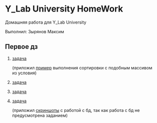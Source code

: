# Y_Lab University HomeWork

Домашняя работа для Y_Lab University

Выполнил: Зырянов Максим

## Первое дз

1. [задача](https://github.com/MaksimKuwsz/1c-bitrix-homework/tree/main/HW_1/Task_1/Solution.php)

   (приложил [пример](https://github.com/MaksimKuwsz/1c-bitrix-homework/tree/main/HW_1/Task_1/Example.php) выполнения сортировки с подобным массивом из условия)

2. [задача](https://github.com/MaksimKuwsz/1c-bitrix-homework/tree/main/HW_1/Task_2/Solution.php)
3. [задача](https://github.com/MaksimKuwsz/1c-bitrix-homework/tree/main/HW_1/Task_3/Solution.php)
4. [задача](https://github.com/MaksimKuwsz/1c-bitrix-homework/tree/main/HW_1/Task_4/Solution.php)

   (приложил [скриншоты](https://github.com/MaksimKuwsz/1c-bitrix-homework/tree/main/HW_1/Task_4/_sql) с работой с бд, так как работа с бд не предусмотрена заданием)
